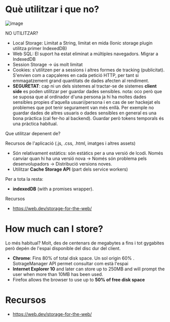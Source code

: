 # Què utilitzar i que no?

![image](https://user-images.githubusercontent.com/4015406/150647979-a945799f-8328-46da-8018-015f2c6a28da.png)

NO UTILITZAR?
- Local Storage: Limitat a String, limitat en mida (Ionic storage plugin utilitza primer IndexedDB)
- Web SQL: El suport ha estat eliminat a múltiples navegadors. Migrar a IndexedDB
- Session Storage -> ús molt limitat
- Cookies: s'utilitzen per a sessions i altres formes de tracking (publicitat). S'envien com a capçaleres en cada petició HTTP, per tant si emmagatzement grand quantitats de dades afecten al rendiment.
- **SEGURETAT**: cap ni un dels sistemes al tractar-se de sistemes **client side** es poden utilitzar per guardar dades sensibles. nota: oco però que se suposa que al ordinador d'una persona ja hi ha moltes dades sensibles propies d'aquella usuari/persona i en cas de ser hackejat els problemes que pot tenir segurament van més enllà. Per exemple no guardar dades de altres usuaris o dades sensibles en general es una bona pràctica (cal fer-ho al backend). Guardar però tokens temporals és una pràctica habitual.

Que utilitzar depenent de? 

Recursos de l'aplicació (.js, .css, .html, imatges i altres assets)
- Són relativament estàtics: són estàtics per a una versió de lcodi. Només canviar quan hi ha una versió nova -> Només són problema pels desenvolupadors -> Distribució versions noves.
- Utilitzar **Cache Storage API** (part dels service workers)

Per a tota la resta:
- **indexedDB** (with a promises wrapper).

Recursos
- https://web.dev/storage-for-the-web/

# How much can I store?

Lo més habitual? Molt, des de centenars de megabytes a fins i tot gygabites però depén de l'espai disponible del disc dur del client.

- **Chrome**: Fins 80% of total disk space. Un sol origin 60% . SotrageManager API permet consultar com està l'espai
- **Internet Explorer 10** and later can store up to 250MB and will prompt the user when more than 10MB has been used.
- Firefox allows the browser to use up to **50% of free disk space**

# Recursos

- https://web.dev/storage-for-the-web/
